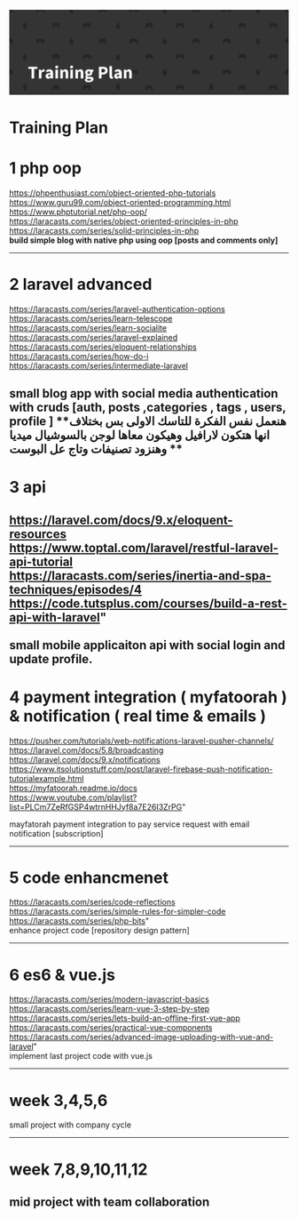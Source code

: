 ![](assets/images/plan_banner.png)
# Training Plan

# 1	php oop    <br>

https://phpenthusiast.com/object-oriented-php-tutorials <br>
https://www.guru99.com/object-oriented-programming.html <br>
https://www.phptutorial.net/php-oop/ <br>
https://laracasts.com/series/object-oriented-principles-in-php <br>
https://laracasts.com/series/solid-principles-in-php    <br>
**build simple blog with native php using oop [posts and comments only]**

--------------------

# 2	laravel advanced    <br>

https://laracasts.com/series/laravel-authentication-options <br>
https://laracasts.com/series/learn-telescope <br>
https://laracasts.com/series/learn-socialite <br>
https://laracasts.com/series/laravel-explained <br>
https://laracasts.com/series/eloquent-relationships <br>
https://laracasts.com/series/how-do-i <br>
https://laracasts.com/series/intermediate-laravel <br>

small blog app with social media authentication with cruds [auth, posts ,categories , tags , users, profile ]
**هنعمل نفس الفكرة للتاسك الاولى بس بختلاف انها هتكون لارافيل
وهيكون معاها لوجن بالسوشيال ميديا
وهنزود تصنيفات وتاج عل البوست
**
-------------------------

# 3 api <br>

https://laravel.com/docs/9.x/eloquent-resources <br>
https://www.toptal.com/laravel/restful-laravel-api-tutorial <br>
https://laracasts.com/series/inertia-and-spa-techniques/episodes/4 <br>
https://code.tutsplus.com/courses/build-a-rest-api-with-laravel" <br>
<br>
small mobile applicaiton api with social login and update profile.
----------------

# 4	payment integration ( myfatoorah ) & notification ( real time & emails )    <br>

https://pusher.com/tutorials/web-notifications-laravel-pusher-channels/ <br>
https://laravel.com/docs/5.8/broadcasting <br>
https://laravel.com/docs/9.x/notifications <br>
https://www.itsolutionstuff.com/post/laravel-firebase-push-notification-tutorialexample.html <br>
https://myfatoorah.readme.io/docs <br>
https://www.youtube.com/playlist?list=PLCm7ZeRfGSP4wtrnHHJyf8a7E26I3ZrPG"     <br>

mayfatorah payment integration to pay service request with email notification [subscription]

----------------

# 5	code enhancmenet

https://laracasts.com/series/code-reflections <br>
https://laracasts.com/series/simple-rules-for-simpler-code <br>
https://laracasts.com/series/php-bits" <br>
enhance project code [repository design pattern]

-----------------------

# 6 es6 & vue.js

https://laracasts.com/series/modern-javascript-basics
https://laracasts.com/series/learn-vue-3-step-by-step <br>
https://laracasts.com/series/lets-build-an-offline-first-vue-app <br>
https://laracasts.com/series/practical-vue-components <br>
https://laracasts.com/series/advanced-image-uploading-with-vue-and-laravel"    <br>
implement last project code with vue.js <br>

--------------------------      

# week 3,4,5,6    <br>
small project with company cycle
		
--------------------------  

# week 7,8,9,10,11,12    <br>

mid project with team collaboration
--------------------------  	
			